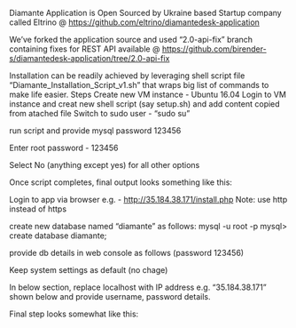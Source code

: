 Diamante Application is Open Sourced by Ukraine based Startup company called Eltrino @ https://github.com/eltrino/diamantedesk-application

We’ve forked the application source and used “2.0-api-fix” branch containing fixes for REST API available @ https://github.com/birender-s/diamantedesk-application/tree/2.0-api-fix 

Installation can be readily achieved by leveraging shell script file “Diamante_Installation_Script_v1.sh” that wraps big list of commands to make life easier.
Steps
Create new VM instance - Ubuntu 16.04
Login to VM instance and creat new shell script (say setup.sh) and add content copied from atached file
Switch to sudo user - “sudo su”

run script and provide mysql password 123456

Enter root password - 123456


Select No (anything except yes) for all other options 




Once script completes, final output looks something like this:


Login to app via browser e.g. - http://35.184.38.171/install.php 
Note: use http instead of https






create new database named “diamante” as follows:
mysql -u root -p
mysql> create database diamante;

provide db details in web console as follows (password 123456)



Keep system settings as default (no chage)

In below section, replace localhost with IP address e.g. “35.184.38.171” shown below and provide username, password details.



Final step looks somewhat like this:




